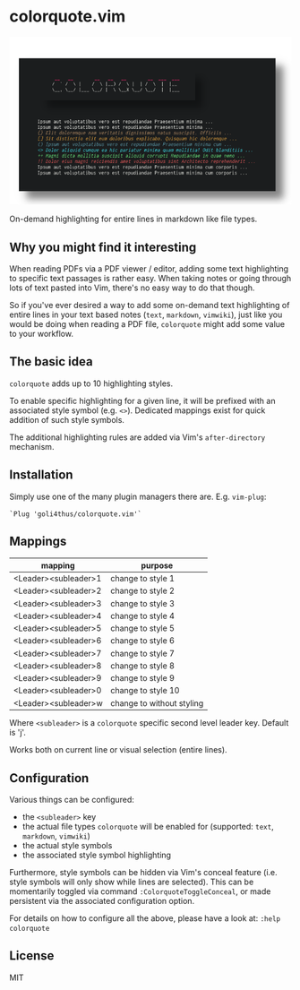 colorquote.vim
==============

![colorquote_showcase](https://github.com/Goli4thus/images/blob/master/images_colorquote/colorquote_showcase.png)


On-demand highlighting for entire lines in markdown like file types.


Why you might find it interesting
---------------------------------

When reading PDFs via a PDF viewer / editor, adding some text highlighting to
specific text passages is rather easy.
When taking notes or going through lots of text pasted into Vim, there's no
easy way to do that though.

So if you've ever desired a way to add some on-demand text highlighting of
entire lines in your text based notes (`text`, `markdown`, `vimwiki`), just
like you would be doing when reading a PDF file, `colorquote` might add some
value to your workflow.


The basic idea
--------------

`colorquote` adds up to 10 highlighting styles.

To enable specific highlighting for a given line, it will be prefixed with an
associated style symbol (e.g. `<>`). Dedicated mappings exist for quick addition
of such style symbols.

The additional highlighting rules are added via Vim's `after-directory`
mechanism.


Installation
------------

Simply use one of the many plugin managers there are.
E.g. `vim-plug`:

    `Plug 'goli4thus/colorquote.vim'`


Mappings
--------

| mapping                | purpose                   |
| ---                    | ---                       |
| \<Leader>\<subleader>1 | change to style 1         |
| \<Leader>\<subleader>2 | change to style 2         |
| \<Leader>\<subleader>3 | change to style 3         |
| \<Leader>\<subleader>4 | change to style 4         |
| \<Leader>\<subleader>5 | change to style 5         |
| \<Leader>\<subleader>6 | change to style 6         |
| \<Leader>\<subleader>7 | change to style 7         |
| \<Leader>\<subleader>8 | change to style 8         |
| \<Leader>\<subleader>9 | change to style 9         |
| \<Leader>\<subleader>0 | change to style 10        |
| \<Leader>\<subleader>w | change to without styling |


Where `<subleader>` is a `colorquote` specific second level leader key.
Default is 'j'.

Works both on current line or visual selection (entire lines).


Configuration
-------------

Various things can be configured:

- the `<subleader>` key
- the actual file types `colorquote` will be enabled for (supported: `text`,
  `markdown`, `vimwiki`)
- the actual style symbols
- the associated style symbol highlighting

Furthermore, style symbols can be hidden via Vim's conceal feature (i.e. style
symbols will only show while lines are selected).
This can be momentarily toggled via command `:ColorquoteToggleConceal`, or
made persistent via the associated configuration option.


For details on how to configure all the above, please have a look at: `:help colorquote`


License
-------

MIT
